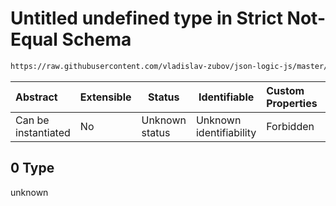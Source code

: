 # Untitled undefined type in Strict Not-Equal Schema

```txt
https://raw.githubusercontent.com/vladislav-zubov/json-logic-js/master/schemas/operators/logic/strictNotEqual.json#/examples/0
```




| Abstract            | Extensible | Status         | Identifiable            | Custom Properties | Additional Properties | Access Restrictions | Defined In                                                                          |
| :------------------ | ---------- | -------------- | ----------------------- | :---------------- | --------------------- | ------------------- | ----------------------------------------------------------------------------------- |
| Can be instantiated | No         | Unknown status | Unknown identifiability | Forbidden         | Allowed               | none                | [strictNotEqual.json\*](operators/logic/strictNotEqual.json "open original schema") |

## 0 Type

unknown
